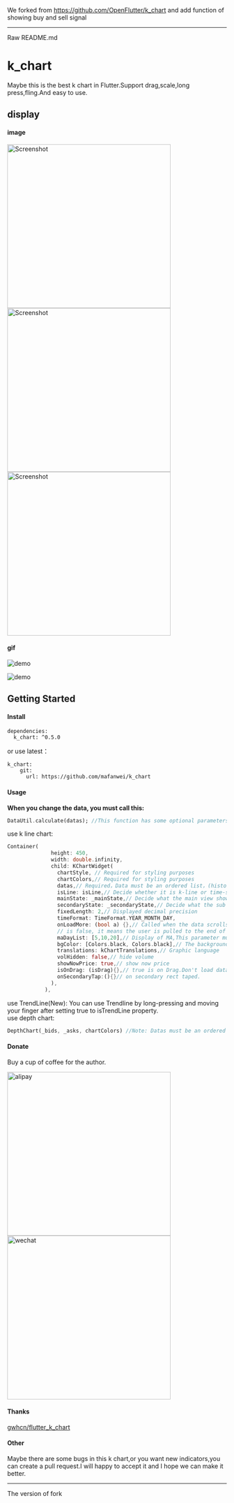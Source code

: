 We forked from https://github.com/OpenFlutter/k_chart and add function of showing buy and sell signal


------
Raw README.md
# k_chart
Maybe this is the best k chart in Flutter.Support drag,scale,long press,fling.And easy to use.

## display

#### image

<img src="https://github.com/mafanwei/k_chart/blob/master/example/images/Screenshot1.jpg" width="375" alt="Screenshot"/>

<img src="https://github.com/mafanwei/k_chart/blob/master/example/images/Screenshot2.jpg" width="375" alt="Screenshot"/>

<img src="https://github.com/mafanwei/k_chart/blob/master/example/images/Screenshot3.jpeg" width="375" alt="Screenshot"/>

#### gif

![demo](https://github.com/mafanwei/k_chart/blob/master/example/images/demo.gif)

![demo](https://github.com/mafanwei/k_chart/blob/master/example/images/demo2.gif)

## Getting Started
#### Install
```
dependencies:
  k_chart: ^0.5.0
```
or use latest：
```
k_chart:
    git:
      url: https://github.com/mafanwei/k_chart
```
#### Usage

**When you change the data, you must call this:**
```dart
DataUtil.calculate(datas); //This function has some optional parameters: n is BOLL N-day closing price. k is BOLL param.
```

use k line chart:
```dart
Container(
              height: 450,
              width: double.infinity,
              child: KChartWidget(
                chartStyle, // Required for styling purposes
                chartColors,// Required for styling purposes
                datas,// Required，Data must be an ordered list，(history=>now)
                isLine: isLine,// Decide whether it is k-line or time-sharing
                mainState: _mainState,// Decide what the main view shows
                secondaryState: _secondaryState,// Decide what the sub view shows
                fixedLength: 2,// Displayed decimal precision
                timeFormat: TimeFormat.YEAR_MONTH_DAY,
                onLoadMore: (bool a) {},// Called when the data scrolls to the end. When a is true, it means the user is pulled to the end of the right side of the data. When a
                // is false, it means the user is pulled to the end of the left side of the data.
                maDayList: [5,10,20],// Display of MA,This parameter must be equal to DataUtil.calculate‘s maDayList
                bgColor: [Colors.black, Colors.black],// The background color of the chart is gradient
                translations: kChartTranslations,// Graphic language
                volHidden: false,// hide volume
                showNowPrice: true,// show now price
                isOnDrag: (isDrag){},// true is on Drag.Don't load data while Draging.
                onSecondaryTap:(){}// on secondary rect taped.
              ),
            ),
```
use TrendLine(New): You can use Trendline by long-pressing and moving your finger after setting true to isTrendLine property.  
use depth chart:
```dart
DepthChart(_bids, _asks, chartColors) //Note: Datas must be an ordered list，
```

#### Donate

Buy a cup of coffee for the author.

<img src="https://img-blog.csdnimg.cn/20181205161540134.jpg?x-oss-process=image/watermark,type_ZmFuZ3poZW5naGVpdGk,shadow_10,text_aHR0cHM6Ly9ibG9nLmNzZG4ubmV0L3F3ZTI1ODc4,size_16,color_FFFFFF,t_70" width="375" alt="alipay"/>
<img src="https://img-blog.csdnimg.cn/20181205162201519.jpg?x-oss-process=image/watermark,type_ZmFuZ3poZW5naGVpdGk,shadow_10,text_aHR0cHM6Ly9ibG9nLmNzZG4ubmV0L3F3ZTI1ODc4,size_16,color_FFFFFF,t_70" width="375" alt="wechat"/>

#### Thanks
[gwhcn/flutter_k_chart](https://github.com/gwhcn/flutter_k_chart)

#### Other
Maybe there are some bugs in this k chart,or you want new indicators,you can create a pull request.I will happy to accept it and I hope we can make it better.

----------

The version of fork
